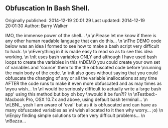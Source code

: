 ## Obfuscation In Bash Shell. 
Originally published: 2014-12-19 20:01:29 
Last updated: 2014-12-19 20:01:30 
Author: Barry Walker 
 
IMO, the immense power of the shell...\n\nPlease let me know if there is any other human readable language that can do this...\n\nThe DEMO code below was an idea I formed to see how to make a bash script very difficult to hack.\n\nEverything in it is made easy to read so as to see this idea working.\n\nIt uses bash variables ONLY and although I have used bash loops to create the variables in this\nDEMO you could create your own set of variables and 'source' them to the the obfuscated code before\nrunning the main body of the code.\n\nIt also goes without saying that you could obfuscate the changing of any or all the variable\nallocations at any time AFTER the code runs to make it even more obfuscated and as may times as\nyou wish...\n\nI would be seriously difficult to actually write a lsrge bash app' using this method but boy oh boy\nwould it be fun?!?\n\nTestbed:- Macbook Pro, OSX 10.7.x and above, using default bash terminal...\n\nLBNL, yeah I am aware of 'eval' but as it is obfuscated and can have as many obfuscated variables as\nI wish allocated to it then why worry... ;o)\n\nEnjoy finding simple solutions to often very difficult problems...\n\nBazza...